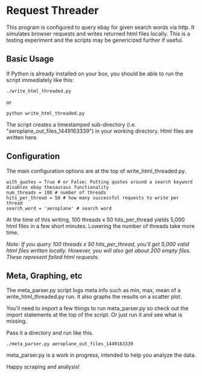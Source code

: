 # Request Threader

This program is configured to query ebay for given search words via http. It simulates browser requests and writes returned html files locally. This is a testing experiment and the scripts may be genericized further if useful.

## Basic Usage 

If Python is already installed on your box, you should be able to run the script immediately like this:

```
./write_html_threaded.py
```

or

```
python write_html_threaded.py
```

The script creates a timestamped sub-directory (i.e. "aeroplane_out_files_1449163339") in your working directory. Html files are written here.

## Configuration

The main configuration options are at the top of write_html_threaded.py.

```
with_quotes = True # or False; Putting quotes around a search keyword disables ebay thesauraus functionality
num_threads = 100 # number of threads
hits_per_thread = 50 # how many successful requests to write per thread
search_word = 'aeroplane' # search word
```

At the time of this writing, 100 threads x 50 hits_per_thread yields 5,000 html files in a few short minutes.  Lowering the number of threads take more time.

*Note: If you query 100 threads x 50 hits_per_thread, you'll get 5,000 valid html files written locally.  However, you will also get about 200 empty files.  These represent failed html requests.*

## Meta, Graphing, etc

The meta_parser.py script logs meta info such as min, max, mean of a write_html_threaded.py run.  It also graphs the results on a scatter plot.

You'll need to import a few things to run meta_parser.py so check out the import statements at the top of the script.  Or just run it and see what is missing.

Pass it a directory and run like this.

```
./meta_parser.py aeroplane_out_files_1449163339
```

meta_parser.py is a work in progress, intended to help you analyze the data.

Happy scraping and analysis!
